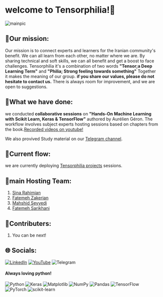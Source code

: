 # welcome to Tensorphilia!🌱
![mainpic](https://github.com/tensorphilia/tensorphilia.github.io/blob/main/official%20website.png)
## 🚀Our mission:
Our mission is to connect experts and learners for the Iranian community's benefit. We can all learn from each other, no matter where we are. By sharing technical and soft skills, we can all benefit and get a boost to face challenges.
Tensorphilia it's a combination of two words **"Tensor;a Deep Learning Term"** and **"Philia; Strong feeling towards something"** Together it makes the meaning of our group. __if you share our values, please do not hesitate to contact us.__ There is always room for improvement, and we are open to suggestions.

## 📝What we have done:
we conducted **collaborative sessions** on **"Hands-On Machine Learning with Scikit Learn, Keras & TensorFlow"** authored by Aurélien Géron. The workflow involves subject experts hosting sessions based on chapters from the book.[Recorded videos on youtube!](https://youtube.com/playlist?list=PLIeLyw4DcPKN4keNWOpanRoD9xOPVF5uT&si=o5Psx1aYshc_vxik)

We also provived Study material on our [Telegram channel](https://t.me/tensorphilia).

## 🎯Current flow:
we are currently deploying [Tensorphilia projects](https://github.com/tensorphilia/projects) sessions.

## 👥main Hosting Team:
1. [Sina Rahimian](https://www.linkedin.com/in/sina-rahimian-774935287/)
2. [Fatemeh Zakerian](https://www.linkedin.com/in/ftme-zakerian/)
3. [Mahshid Seyyedi](https://www.linkedin.com/in/mahshid-seyyedi)
4. [Fatemeh Sarikhani](https://www.linkedin.com/in/fatemeh-sarikhani)

## 🤝Contributers:
1. You can be next!


## 🌐 Socials:
[![LinkedIn](https://img.shields.io/badge/LinkedIn-%230077B5.svg?logo=linkedin&logoColor=white)](https://www.linkedin.com/company/tensorphilia/) [![YouTube](https://img.shields.io/badge/YouTube-%23FF0000.svg?logo=YouTube&logoColor=white)](https://youtube.com/@Tensorphilia) ![Telegram](https://img.shields.io/badge/-telegram-red?color=white&logo=telegram&logoColor=black)

#### Always loving python!
![Python](https://img.shields.io/badge/python-3670A0?style=for-the-badge&logo=python&logoColor=ffdd54) ![Keras](https://img.shields.io/badge/Keras-%23D00000.svg?style=for-the-badge&logo=Keras&logoColor=white) ![Matplotlib](https://img.shields.io/badge/Matplotlib-%23ffffff.svg?style=for-the-badge&logo=Matplotlib&logoColor=black) ![NumPy](https://img.shields.io/badge/numpy-%23013243.svg?style=for-the-badge&logo=numpy&logoColor=white) ![Pandas](https://img.shields.io/badge/pandas-%23150458.svg?style=for-the-badge&logo=pandas&logoColor=white) ![TensorFlow](https://img.shields.io/badge/TensorFlow-%23FF6F00.svg?style=for-the-badge&logo=TensorFlow&logoColor=white) ![PyTorch](https://img.shields.io/badge/PyTorch-%23EE4C2C.svg?style=for-the-badge&logo=PyTorch&logoColor=white) ![scikit-learn](https://img.shields.io/badge/scikit--learn-%23F7931E.svg?style=for-the-badge&logo=scikit-learn&logoColor=white) 



